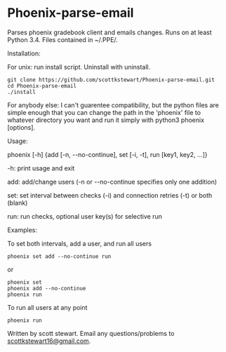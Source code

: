 # Phoenix-parse-email
Parses phoenix gradebook client and emails changes. Runs on at least Python 3.4. Files contained in ~/.PPE/.


Installation:

For unix: run install script. Uninstall with uninstall.
```
git clone https://github.com/scottkstewart/Phoenix-parse-email.git
cd Phoenix-parse-email
./install
```

For anybody else: I can't guarentee compatibility, but the python files are simple enough that you can change the path in the 'phoenix' file to whatever directory you want and run it simply with python3 phoenix [options]. 


Usage:

phoenix [-h] {add [-n, --no-continue], set [-i, -t], run [key1, key2, ...]}

-h: print usage and exit

add: add/change users (-n or --no-continue specifies only one addition)

set: set interval between checks (-i) and connection retries (-t) or both (blank)

run: run checks, optional user key(s) for selective run


Examples:

To set both intervals, add a user, and run all users
```
phoenix set add --no-continue run
```
or
```
phoenix set
phoenix add --no-continue
phoenix run
```

To run all users at any point
```
phoenix run
```

Written by scott stewart. Email any questions/problems to scottkstewart16@gmail.com.
